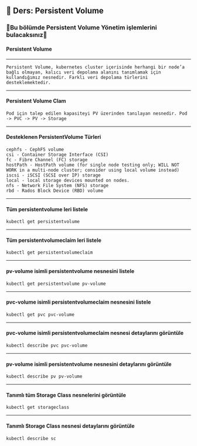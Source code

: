 ## 🧑 Ders: Persistent Volume

### 📗Bu bölümde Persistent Volume Yönetim işlemlerini bulacaksınız📗

#### Persistent Volume
***
```
Persistent Volume, kubernetes cluster içerisinde herhangi bir node’a bağlı olmayan, kalıcı veri depolama alanını tanımlamak için 
kullandığımız nesnedir. Farklı veri depolama türlerini desteklemektedir.
```
***
#### Persistent Volume Clam
```
Pod için talep edilen kapasiteyi PV üzerinden tanılayan nesnedir. Pod -> PVC -> PV -> Storage
```
***
#### Desteklenen PersistentVolume Türleri
```
cephfs - CephFS volume
csi - Container Storage Interface (CSI)
fc - Fibre Channel (FC) storage
hostPath - HostPath volume (for single node testing only; WILL NOT WORK in a multi-node cluster; consider using local volume instead)
iscsi - iSCSI (SCSI over IP) storage
local - local storage devices mounted on nodes.
nfs - Network File System (NFS) storage
rbd - Rados Block Device (RBD) volume

```
***
#### Tüm persistentvolume leri listele
```
kubectl get persistentvolume

```
***
#### Tüm persistentvolumeclaim leri listele
```
kubectl get persistentvolumeclaim

```
***
#### pv-volume isimli persistentvolume nesnesini listele
```
kubectl get persistentvolume pv-volume

```
***
#### pvc-volume isimli persistentvolumeclaim nesnesini listele
```
kubectl get pvc pvc-volume

```
***
#### pvc-volume isimli persistentvolumeclaim nesnesi detaylarını görüntüle
```
kubectl describe pvc pvc-volume

```
***
#### pv-volume isimli persistentvolume nesnesini detaylarını görüntüle
```
kubectl describe pv pv-volume

```
***
#### Tanımlı tüm Storage Class nesnelerini görüntüle
```
kubectl get storageclass
```
***
#### Tanımlı Storage Class nesnesi detaylarını görüntüle
```
kubectl describe sc
```

